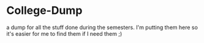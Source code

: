 # College-Dump
a dump for all the stuff done during the semesters. 
I'm putting them here so it's easier for me to find them if I need them ;)
